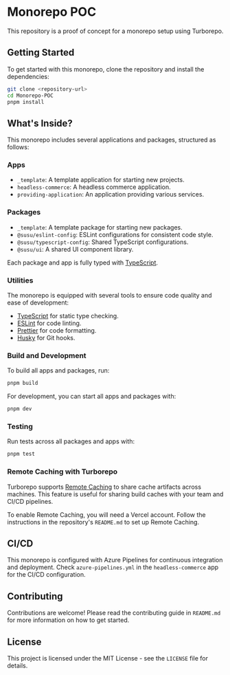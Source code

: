 # Monorepo POC

This repository is a proof of concept for a monorepo setup using Turborepo.

## Getting Started

To get started with this monorepo, clone the repository and install the dependencies:

```sh
git clone <repository-url>
cd Monorepo-POC
pnpm install
```

## What's Inside?

This monorepo includes several applications and packages, structured as follows:

### Apps

- `_template`: A template application for starting new projects.
- `headless-commerce`: A headless commerce application.
- `providing-application`: An application providing various services.

### Packages

- `_template`: A template package for starting new packages.
- `@susu/eslint-config`: ESLint configurations for consistent code style.
- `@susu/typescript-config`: Shared TypeScript configurations.
- `@susu/ui`: A shared UI component library.

Each package and app is fully typed with [TypeScript](https://www.typescriptlang.org/).

### Utilities

The monorepo is equipped with several tools to ensure code quality and ease of development:

- [TypeScript](https://www.typescriptlang.org/) for static type checking.
- [ESLint](https://eslint.org/) for code linting.
- [Prettier](https://prettier.io) for code formatting.
- [Husky](https://typicode.github.io/husky/#/) for Git hooks.

### Build and Development

To build all apps and packages, run:

```sh
pnpm build
```

For development, you can start all apps and packages with:

```sh
pnpm dev
```

### Testing

Run tests across all packages and apps with:

```sh
pnpm test
```

### Remote Caching with Turborepo

Turborepo supports [Remote Caching](https://turbo.build/repo/docs/core-concepts/remote-caching) to share cache artifacts across machines. This feature is useful for sharing build caches with your team and CI/CD pipelines.

To enable Remote Caching, you will need a Vercel account. Follow the instructions in the repository's `README.md` to set up Remote Caching.

## CI/CD

This monorepo is configured with Azure Pipelines for continuous integration and deployment. Check `azure-pipelines.yml` in the `headless-commerce` app for the CI/CD configuration.

## Contributing

Contributions are welcome! Please read the contributing guide in `README.md` for more information on how to get started.

## License

This project is licensed under the MIT License - see the `LICENSE` file for details.
